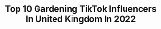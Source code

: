 ---
title: Top 10 Gardening TikTok Influencers In United Kingdom In 2022
description: >-
  Find top gardening TikTok influencers in United Kingdom in 2022. Most popular hashtags: #fyp #gardening #foryoupage #garden.
platform: TikTok
hits: 24
text_top: Identify the most popular TikTok influencers on inBeat.
text_bottom: Our database aggregates 24 TikTok influencers like this in United Kingdom for you to contact.
profiles:
  - username: "jack.bennet"
    fullname: >-
      Jack Bennet
    bio: >-
      IG @JackBennet 🕺🏼Creator, entrepreneur 🐟 Code JB20 for 20% off Fish Flops ↙️
    location: "United Kingdom"
    followers: 198500
    engagement: 1187
    commentsToLikes: 0.006815
    id: ck85cr53x36y90j78wome5yfc
    verified: false
    hashtags: "#freezeframe, #gardening, #fyp, #grow"
  - username: "benbutler37"
    fullname: >-
      Ben Butler
    bio: >-
      Howdy
    location: "United Kingdom"
    followers: 36100
    engagement: 863
    commentsToLikes: 0.010607
    id: ck81s74mxqhkw0j78bmo4opnm
    verified: false
    hashtags: "#foryoupage, #coronavirus, #gardening, #wholesome"
  - username: "rossleegardener"
    fullname: >-
      .
    bio: >-
      
    location: "United Kingdom"
    followers: 26400
    engagement: 916
    commentsToLikes: 0.018985
    id: ck8vwyl79pqt20j784sv53ri3
    verified: false
    hashtags: "#zengarden, #plants, #fyp, #goldfishtank"
  - username: "powersheds"
    fullname: >-
      Powersheds
    bio: >-
      🌎 The World's Most Adaptable Shed™ Powersheds.com
    location: "United Kingdom"
    followers: 34400
    engagement: 373
    commentsToLikes: 0.010803
    id: ck8adizvl6lda0j78jokxb885
    verified: false
    hashtags: "#foryoupage, #felt, #shed, #sheds"
  - username: ".hunnytea"
    fullname: >-
      𑁍 𝐄 𝐦 𝐦 𝐚 𑁍
    bio: >-
      ♡ 𝗀𝗋𝗐𝗆 𝗋𝗈𝗎𝗍𝗂𝗇𝖾𝗌 ♡
    location: "United Kingdom"
    followers: 5370
    engagement: 2901
    commentsToLikes: 0.035051
    id: ckbl13b5oxxem0j234mjpjizh
    verified: false
    hashtags: "#grwm, #routine, #morning, #fyp"
  - username: "mazyondown"
    fullname: >-
      Mazyondown
    bio: >-
      Just me, being me 🤗
    location: "United Kingdom"
    followers: 3061
    engagement: 1000
    commentsToLikes: 0.085197
    id: ck94k40i9tnka0j787e7vkv5n
    verified: false
    hashtags: "#thankyou, #silly, #idontknow, #happy"
  - username: "roxythezoologist"
    fullname: >-
      Roxy the Zoologist
    bio: >-
      Wildlife Filmmaker & Presenter📸 Vegan🌱 IG@roxythezoologist YouTube ⬇️🎥
    location: "United Kingdom"
    followers: 6997
    engagement: 2038
    commentsToLikes: 0.054605
    id: ck8hoe63nuse20j78araz2144
    verified: false
    hashtags: "#puppy, #wildlife, #petsoftiktok, #cute"
  - username: "charlieorca83"
    fullname: >-
      Charles
    bio: >-
      Just a newborn and wedding photographer who’s a bit of a wally
    location: "United Kingdom"
    followers: 4281
    engagement: 788
    commentsToLikes: 0.159418
    id: ckakob78haln80i78w8wst07s
    verified: false
    hashtags: "#germanshepherd, #fyp, #uk, #foryoupage"
  - username: "sup.itzjessx"
    fullname: >-
      sup.itzjessx
    bio: >-
      welcome my little munchkins, jesus loves you Also I can’t reply in my tiktok dm
    location: "United Kingdom"
    followers: 4975
    engagement: 1755
    commentsToLikes: 0.031236
    id: ckbr74d4rmdbp0j23suc5e24n
    verified: false
    hashtags: "#sad, #christian, #duet, #lonely"
  - username: "snagglegap"
    fullname: >-
      Snaggle Gap Games
    bio: >-
      🎲Board game designers 🤩Follow us on Insta/Twitter: @snagglegapgames
    location: "United Kingdom"
    followers: 5515
    engagement: 1051
    commentsToLikes: 0.044347
    id: cka0j35saga700i78civ6u8bw
    verified: false
    hashtags: "#boardgame, #clay, #claymodelling, #stupidvideo"
---